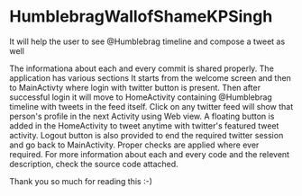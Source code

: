 # HumblebragWallofShameKPSingh
It will help the user to see @Humblebrag timeline and compose a tweet as well

The informationa about each and every commit is shared properly.
The application has various sections
It starts from the welcome screen and then to MainActivty where login with twitter button is present.
Then after successful login it will move to HomeActivity containing @Humblebrag timeline with tweets in the feed itself.
Click on any twitter feed will show that person's profile in the next Activity using Web view.
A floating button is added in the HomeActivity to tweet anytime with twitter's featured tweet activity.
Logout button is also provided to end the required twitter session and go back to MainActivity.
Proper checks are applied where ever required.
For more information about each and every code and the relevent description, check the source code attached.

Thank you so much for reading this :-)


